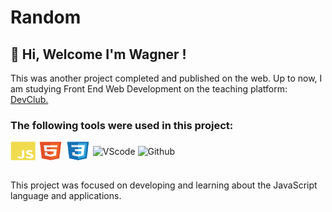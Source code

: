 # Random
<h2>
 👋 Hi, Welcome  I'm Wagner !
</h2>
<P>This was another project completed and published on the web. Up to now, I am studying Front End Web Development on the teaching platform: 
<a href="https//rodolfomore.com.br/deviclub">DevClub.</a></P>

<div style="flex-basis: 48%;">
    <h3>The following tools were used in this project:</h3>
    <img align="center" alt="Js" height="30" width="40" src="https://raw.githubusercontent.com/devicons/devicon/master/icons/javascript/javascript-plain.svg">
    <img align="center" alt="HTML" height="30" width="40" src="https://raw.githubusercontent.com/devicons/devicon/master/icons/html5/html5-original.svg">
    <img align="center" alt="CSS" height="30" width="40" src="https://raw.githubusercontent.com/devicons/devicon/master/icons/css3/css3-original.svg">
    <img align="center" alt="VScode" height="30" width="40" src="https://cdn.jsdelivr.net/gh/devicons/devicon/icons/vscode/vscode-original.svg">    
    <img align="center" alt="Github" height="30" width="40" src="https://img.shields.io/badge/GitHub-100000?style=for-the-badge&logo=github&logoColor=whit" alt="github-logo">
</div>
<br>
<div>
<p>This project was focused on developing and learning about the JavaScript language and applications. </p>
<img src="">

</div>

